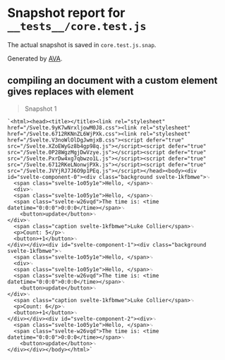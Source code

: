 # Snapshot report for `__tests__/core.test.js`

The actual snapshot is saved in `core.test.js.snap`.

Generated by [AVA](https://ava.li).

## compiling an document with a custom element gives replaces with element

> Snapshot 1

    `<html><head><title></title><link rel="stylesheet" href="/Svelte.9yK7wNrxljowM0J8.css"><link rel="stylesheet" href="/Svelte.6712RKNnZL6WjPXk.css"><link rel="stylesheet" href="/Svelte.V3noWlOlDgJwmjxB.css"><script defer="true" src="/Svelte.XZoEWyGz8b4gp98q.js"></script><script defer="true" src="/Svelte.0P28WgzMgjDwVzye.js"></script><script defer="true" src="/Svelte.PxrDw4xg7qbwzo1L.js"></script><script defer="true" src="/Svelte.6712RKeLNonwjPXk.js"></script><script defer="true" src="/Svelte.JVYjRJ7J6O9p1PEq.js"></script></head><body><div id="svelte-component-0"><div class="background svelte-1kfbmwe">␊
      <span class="svelte-1o05y1e">Hello, </span>␊
      <div>␊
      <span class="svelte-1o05y1e">Hello, </span>␊
      <span class="svelte-w26vqd">The time is: <time datetime="0:0:0">0:0:0</time></span>␊
    	<button>update</button>␊
    </div>␊
      <span class="caption svelte-1kfbmwe">Luke Collier</span>␊
      <p>Count: 5</p>␊
      <button>+1</button>␊
    </div></div><div id="svelte-component-1"><div class="background svelte-1kfbmwe">␊
      <span class="svelte-1o05y1e">Hello, </span>␊
      <div>␊
      <span class="svelte-1o05y1e">Hello, </span>␊
      <span class="svelte-w26vqd">The time is: <time datetime="0:0:0">0:0:0</time></span>␊
    	<button>update</button>␊
    </div>␊
      <span class="caption svelte-1kfbmwe">Luke Collier</span>␊
      <p>Count: 6</p>␊
      <button>+1</button>␊
    </div></div><div id="svelte-component-2"><div>␊
      <span class="svelte-1o05y1e">Hello, </span>␊
      <span class="svelte-w26vqd">The time is: <time datetime="0:0:0">0:0:0</time></span>␊
    	<button>update</button>␊
    </div></div></body></html>`
